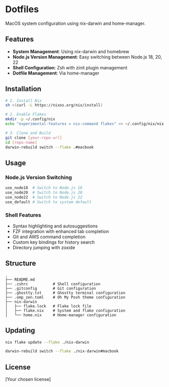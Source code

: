 # Dotfiles

MacOS system configuration using nix-darwin and home-manager.

## Features

- **System Management**: Using nix-darwin and homebrew
- **Node.js Version Management**: Easy switching between Node.js 18, 20, 22
- **Shell Configuration**: Zsh with zinit plugin management
- **Dotfile Management**: Via home-manager

## Installation

```bash
# 1. Install Nix
sh <(curl -L https://nixos.org/nix/install)

# 2. Enable Flakes
mkdir -p ~/.config/nix
echo "experimental-features = nix-command flakes" >> ~/.config/nix/nix.conf

# 3. Clone and Build
git clone [your-repo-url]
cd [repo-name]
darwin-rebuild switch --flake .#macbook
```

## Usage

### Node.js Version Switching

```bash
use_node18  # Switch to Node.js 18
use_node20  # Switch to Node.js 20
use_node22  # Switch to Node.js 22
use_default # Switch to system default
```

### Shell Features

- Syntax highlighting and autosuggestions
- FZF integration with enhanced tab completion
- Git and AWS command completion
- Custom key bindings for history search
- Directory jumping with zoxide

## Structure

```
.
├── README.md
├── .zshrc           # Shell configuration
├── .gitconfig       # Git configuration
├── .ghostty.txt     # Ghostty terminal configuration
├── .omp_zen.toml    # Oh My Posh theme configuration
├── nix-darwin
│   ├── flake.lock   # Flake lock file
│   ├── flake.nix    # System and flake configuration
│   └── home.nix     # Home-manager configuration
```

## Updating

```bash
nix flake update --flake ./nix-darwin
```

```bash
darwin-rebuild switch --flake ./nix-darwin#macbook
```

## License

[Your chosen license]

